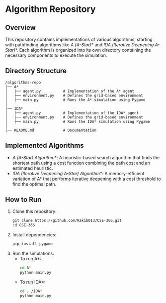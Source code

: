 # Algorithm Repository

## Overview
This repository contains implementations of various algorithms, starting with pathfinding algorithms like **A* (A-Star)** and **IDA* (Iterative Deepening A-Star)**. Each algorithm is organized into its own directory containing the necessary components to execute the simulation.

## Directory Structure
```
/algorithms-repo
│── A*
│   ├── agent.py          # Implementation of the A* agent
│   ├── environment.py    # Defines the grid-based environment
│   ├── main.py           # Runs the A* simulation using Pygame
│
│── IDA*
│   ├── agent.py          # Implementation of the IDA* agent
│   ├── environment.py    # Defines the grid-based environment
│   ├── main.py           # Runs the IDA* simulation using Pygame
│
│── README.md             # Documentation
```

## Implemented Algorithms
- **A* (A-Star) Algorithm**: A heuristic-based search algorithm that finds the shortest path using a cost function combining the path cost and an estimated heuristic.
- **IDA* (Iterative Deepening A-Star) Algorithm**: A memory-efficient variation of A* that performs iterative deepening with a cost threshold to find the optimal path.

## How to Run
1. Clone this repository:
   ```sh
   git clone https://github.com/Rakib013/CSE-366.git
   cd CSE-366 
   ```
2. Install dependencies:
   ```sh
   pip install pygame
   ```
3. Run the simulations:
   - To run A*:
     ```sh
     cd A*
     python main.py
     ```
   - To run IDA*:
     ```sh
     cd ../IDA*
     python main.py
     ```

